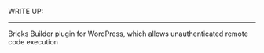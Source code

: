 WRITE UP:











-------------------------------------------


Bricks Builder plugin for WordPress, which allows unauthenticated remote code execution 




